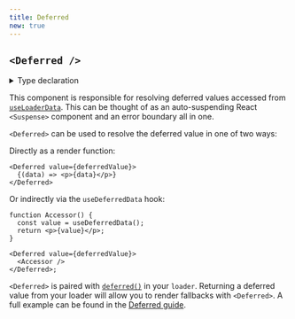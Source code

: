 ```yaml
---
title: Deferred
new: true
---
```


## `<Deferred />`

<details>
  <summary>Type declaration</summary>

```tsx
export declare function Deferred<Data = any>({
  children,
  value,
  fallback,
  errorElement,
}: DeferredProps<Data>): JSX.Element;
```

</details>

This component is responsible for resolving deferred values accessed from [`useLoaderData`][useloaderdata]. This can be thought of as an auto-suspending React `<Suspense>` component and an error boundary all in one.

`<Deferred>` can be used to resolve the deferred value in one of two ways:

Directly as a render function:

```tsx
<Deferred value={deferredValue}>
  {(data) => <p>{data}</p>}
</Deferred>
```

Or indirectly via the `useDeferredData` hook:

```tsx
function Accessor() {
  const value = useDeferredData();
  return <p>{value}</p>;
}

<Deferred value={deferredValue}>
  <Accessor />
</Deferred>;
```

`<Deferred>` is paired with [`deferred()`][deferred response] in your `loader`. Returning a deferred value from your loader will allow you to render fallbacks with `<Deferred>`. A full example can be found in the [Deferred guide][deferred guide].

[useloaderdata]: ../hooks/use-loader-data
[deferred response]: ../fetch/deferred
[deferred guide]: ../guides/deferred
